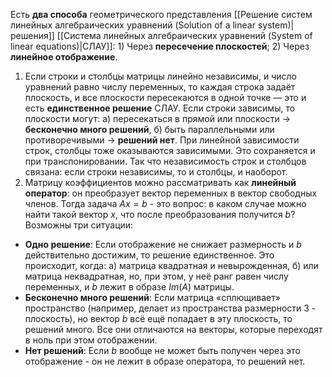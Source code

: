 Есть **два способа** геометрического представления [[Решение систем линейных алгебраических уравнений (Solution of a linear system)|решения]] [[Система линейных алгебраических уравнений (System of linear equations)|СЛАУ]]: 1) Через **пересечение плоскостей**; 2) Через **линейное отображение**.

1. Если строки и столбцы матрицы линейно независимы, и число уравнений равно числу переменных, то каждая строка задаёт плоскость, и все плоскости пересекаются в одной точке — это и есть **единственное решение** СЛАУ.
   Если строки зависимы, то плоскости могут: а) пересекаться в прямой или плоскости $\rightarrow$ **бесконечно много решений**, б) быть параллельными или противоречивыми $\rightarrow$ **решений нет**.
   При линейной зависимости строк, столбцы тоже оказываются зависимыми. Это сохраняется и при транспонировании. Так что независимость строк и столбцов связана: если строки независимы, то и столбцы, и наоборот.
2. Матрицу коэффициентов можно рассматривать как **линейный оператор**: он преобразует вектор переменных в вектор свободных членов. Тогда задача $Ax=b$ - это вопрос: в каком случае можно найти такой вектор $x$, что после преобразования получится $b$? Возможны три ситуации:
- **Одно решение**: Если отображение не снижает размерность и $b$ действительно достижим, то решение единственное. Это происходит, когда: a) матрица квадратная и невырожденная, б) или матрица неквадратная, но, при этом, у неё ранг равен числу переменных, и $b$ лежит в образе $Im(A)$ матрицы.
- **Бесконечно много решений**: Если матрица «сплющивает» пространство (например, делает из пространства размерности 3 - плоскость), но вектор $b$ всё ещё попадает в эту плоскость, то решений много. Все они отличаются на векторы, которые переходят в ноль при этом отображении.
- **Нет решений**: Если $b$ вообще не может быть получен через это отображение - он не лежит в образе оператора, то решений нет.